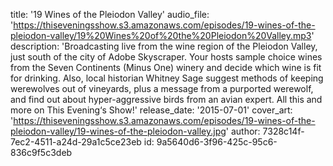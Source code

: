 title: '19 Wines of the Pleiodon Valley'
audio_file: 'https://thiseveningsshow.s3.amazonaws.com/episodes/19-wines-of-the-pleiodon-valley/19%20Wines%20of%20the%20Pleiodon%20Valley.mp3'
description: 'Broadcasting live from the wine region of the Pleiodon Valley, just south of the city of Adobe Skyscraper. Your hosts sample choice wines from the Seven Continents (Minus One) winery and decide which wine is fit for drinking. Also, local historian Whitney Sage suggest methods of keeping werewolves out of vineyards, plus a message from a purported werewolf, and find out about hyper-aggressive birds from an avian expert. All this and more on This Evening‘s Show!'
release_date: '2015-07-01'
cover_art: 'https://thiseveningsshow.s3.amazonaws.com/episodes/19-wines-of-the-pleiodon-valley/19-wines-of-the-pleiodon-valley.jpg'
author: 7328c14f-7ec2-4511-a24d-29a1c5ce23eb
id: 9a5640d6-3f96-425c-95c6-836c9f5c3deb
